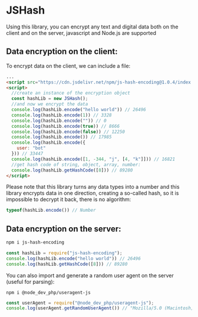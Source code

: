 # JSHash

Using this library, you can encrypt any text and digital data both on the client and on the server, javascript and Node.js are supported

## Data encryption on the client:
To encrypt data on the client, we can include a file:
```html
...
<script src="https://cdn.jsdelivr.net/npm/js-hash-encoding@1.0.4/index.min.js"></script>
<script>
  //create an instance of the encryption object
  const hashLib = new JSHash();
  //and now we encrypt the data
  console.log(hashLib.encode("hello world")) // 26496
  console.log(hashLib.encode(1)) // 3328
  console.log(hashLib.encode("")) // 0
  console.log(hashLib.encode(true)) // 8666
  console.log(hashLib.encode(false)) // 12250
  console.log(hashLib.encode()) // 17985
  console.log(hashLib.encode({
    user: "bot"
  })) // 33447
  console.log(hashLib.encode([1, -344, "j", [4, "k"]])) // 16821
  //get hash code of string, object, array, number:
  console.log(hashLib.getHashCode([8])) // 89280
</script>
```

Please note that this library turns any data types into a number and this library encrypts data in one direction, creating a so-called hash, so it is impossible to decrypt it back, there is no algorithm:
```js
typeof(hashLib.encode()) // Number
```

## Data encryption on the server:

```bash
npm i js-hash-encoding
```

```js
const hashLib = require("js-hash-encoding");
console.log(hashLib.encode("hello world")) // 26496
console.log(hashLib.getHashCode([8])) // 89280
```

You can also import and generate a random user agent on the server (useful for parsing):
```
npm i @node_dev_php/useragent-js
```

```js
const userAgent = require("@node_dev_php/useragent-js");
console.log(userAgent.getRandomUserAgent()) // "Mozilla/5.0 (Macintosh; Intel Mac OS X 10.9; rv:30.0) Gecko/20100101 Firefox/30.0"
```

